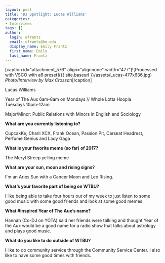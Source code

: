 ```yaml
---
layout: post
title: 'DJ Spotlight: Lucas Williams'
categories:
- Interviews
tags: []
author:
  login: efrantz
  email: efrantz@bu.edu
  display_name: Emily Frantz
  first_name: Emily
  last_name: Frantz
---
```

\[caption id="attachment\_576" align="alignnone" width="477"\]![Processed with VSCO with a6 preset]({{ site.baseurl }}/assets/Lucas-477x636.jpg) _Photo/Interview by Max Crossan_\[/caption\]

Lucas Williams

Year of The Aux 6am-8am on Mondays // Whole Lotta Hoopla Tuesdays 10pm-12am

Major/Minor: Public Relations with Minors in English and Sociology

**What are you currently listening to?**

CupcakKe, Charli XCX, Frank Ocean, Passion Pit, Carseat Headrest, Perfume Genius and Lady Gaga

**What is your favorite meme (so far) of 2017?**

The Meryl Streep yelling meme

**What are your sun, moon and rising signs?**

I'm an Aries Sun with a Cancer Moon and Leo Rising.

**What’s your favorite part of being on WTBU?**

I like being able to take four hours out of my week to just listen to some good music with some good friends and look at some good memes.

**What #inspired Year of The Aux’s name?**

Hannah (Co-DJ on YOTA) said her friends were talking and thought Year of the Aux would be a good name for a radio show that talks about astrology and plays good music.

**What do you like to do outside of WTBU?**

I like to do community service through the Community Service Center. I also like to have some good times with friends.